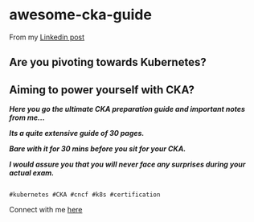 # awesome-cka-guide

From my [Linkedin post](https://www.linkedin.com/posts/ravikumar-ramasamy-73146827_are-you-pivoting-towards-k8s-aiming-for-activity-6651819195673776128-iI1z)


## Are you pivoting towards Kubernetes?
## Aiming to power yourself with CKA?


***Here you go the ultimate CKA preparation guide and important notes from me...***

***Its a quite extensive guide of 30 pages.***

***Bare with it for 30 mins before you sit for your CKA.***

***I would assure you that you will never face any surprises during your actual exam.***

```

#kubernetes #CKA #cncf #k8s #certification

```

Connect with me [here](http://linkedin.com/in/ravikumar-ramasamy-73146827)
